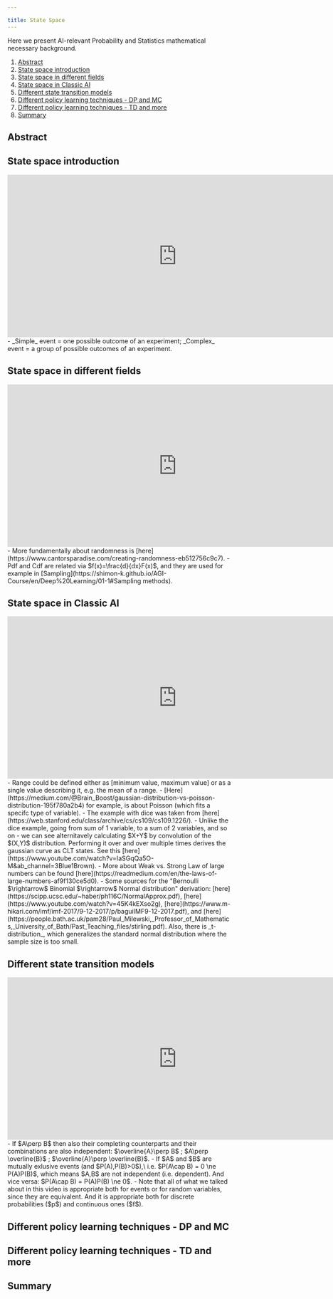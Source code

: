 ```yaml
---

title: State Space
---
```




Here we present AI-relevant Probability and Statistics mathematical necessary background.
1. [Abstract](https://shimon-k.github.io/AGI-Course/en/Deep%20Learning/01-1#INTRO)
2. [State space introduction](https://shimon-k.github.io/AGI-Course/en/Deep%20Learning/01-1#SS_Intro)
3. [State space in different fields](https://shimon-k.github.io/AGI-Course/en/Deep%20Learning/01-1#SS_Fields)
4. [State space in Classic AI](https://shimon-k.github.io/AGI-Course/en/Deep%20Learning/01-1#SS_Classic)
5. [Different state transition models](https://shimon-k.github.io/AGI-Course/en/Deep%20Learning/01-1#trans)
6. [Different policy learning techniques - DP and MC](https://shimon-k.github.io/AGI-Course/en/Deep%20Learning/01-1#DPMC)
7. [Different policy learning techniques - TD and more](https://shimon-k.github.io/AGI-Course/en/Deep%20Learning/01-1#TD)
8. [Summary](https://shimon-k.github.io/AGI-Course/en/Deep%20Learning/01-1#Summary)





<a id="INTRO"> </a>
## Abstract





<a id="SS_Intro"> </a>
## State space introduction

<iframe width="760" height="365" src="https://www.youtube.com/embed/0ZVlvGkWl-Q" title="Events" frameborder="0" allow="accelerometer; autoplay; clipboard-write; encrypted-media; gyroscope; picture-in-picture; web-share" referrerpolicy="strict-origin-when-cross-origin" allowfullscreen></iframe>
- _Simple_ event = one possible outcome of an experiment; _Complex_ event = a group of possible outcomes of an experiment.


<a id="SS_Fields"> </a>
## State space in different fields
<iframe width="760" height="365" src="https://www.youtube.com/embed/aIOwNwAxT8A" title="Distributions" frameborder="0" allow="accelerometer; autoplay; clipboard-write; encrypted-media; gyroscope; picture-in-picture; web-share" referrerpolicy="strict-origin-when-cross-origin" allowfullscreen></iframe>
- More fundamentally about randomness is [here](https://www.cantorsparadise.com/creating-randomness-eb512756c9c7).
- Pdf and Cdf are related via $f(x)=\frac{d}{dx}F(x)$, and they are used for example in [Sampling](https://shimon-k.github.io/AGI-Course/en/Deep%20Learning/01-1#Sampling methods).


<a id="SS_Classic"> </a>
## State space in Classic AI
<iframe width="760" height="365" src="https://www.youtube.com/embed/ni_CFo0eaRI" title="Statistics and distributions" frameborder="0" allow="accelerometer; autoplay; clipboard-write; encrypted-media; gyroscope; picture-in-picture; web-share" referrerpolicy="strict-origin-when-cross-origin" allowfullscreen></iframe>
- Range could be defined either as [minimum value, maximum value] or as a single value describing it, e.g. the mean of a range.
- [Here](https://medium.com/@Brain_Boost/gaussian-distribution-vs-poisson-distribution-195f780a2b4) for example, is about Poisson (which fits a specifc type of variable).
- The example with dice was taken from [here](https://web.stanford.edu/class/archive/cs/cs109/cs109.1226/).
<!-- - If instead we take sum of Xj’s and divide by sqrt(n) instead of n, and by STD, and reduce the mean for each Xj, we get the standard normal distribution N(0,1).-->
- Unlike the dice example, going from sum of 1 variable, to a sum of 2 variables, and so on - we can see alternitavely calculating $X+Y$ by convolution of the $(X,Y)$ distribution. Performing it over and over multiple times derives the gaussian curve as CLT states. See this [here](https://www.youtube.com/watch?v=IaSGqQa5O-M&ab_channel=3Blue1Brown).
- More about Weak vs. Strong Law of large numbers can be found [here](https://readmedium.com/en/the-laws-of-large-numbers-af9f130ce5d0).
- Some sources for the "Bernoulli $\rightarrow$ Binomial $\rightarrow$ Normal distribution" derivation: [here](https://scipp.ucsc.edu/~haber/ph116C/NormalApprox.pdf), [here](https://www.youtube.com/watch?v=45K4kEXso2g), [here](https://www.m-hikari.com/imf/imf-2017/9-12-2017/p/baguiIMF9-12-2017.pdf), and [here](https://people.bath.ac.uk/pam28/Paul_Milewski,_Professor_of_Mathematics,_University_of_Bath/Past_Teaching_files/stirling.pdf). Also, there is _t-distribution_, which generalizes the standard normal distribution where the sample size is too small.


<a id="trans"> </a>
## Different state transition models
<iframe width="760" height="365" src="https://www.youtube.com/embed/EKuSTQE3jzg" title="Conditional probability" frameborder="0" allow="accelerometer; autoplay; clipboard-write; encrypted-media; gyroscope; picture-in-picture; web-share" referrerpolicy="strict-origin-when-cross-origin" allowfullscreen></iframe>
- If $A\perp B$ then also their completing counterparts and their combinations are also independent: $\overline{A}\perp B$ ; $A\perp \overline{B}$ ; $\overline{A}\perp \overline{B}$. 
- If $A$ and $B$ are mutually exlusive events (and $P(A),P(B)>0$),\
i.e. $P(A\cap B) = 0 \ne P(A)P(B)$, which means $A,B$ are not independent (i.e. dependent). And vice versa: $P(A\cap B) = P(A)P(B) \ne 0$.
- Note that all of what we talked about in this video is appropriate both for events or for random variables, since they are equivalent. And it is appropriate both for discrete probabilities ($p$) and continuous ones ($f$).


<a id="DPMC"> </a>
## Different policy learning techniques - DP and MC


<a id="TD"> </a>
## Different policy learning techniques - TD and more


<a id="Summary"> </a>
## Summary
